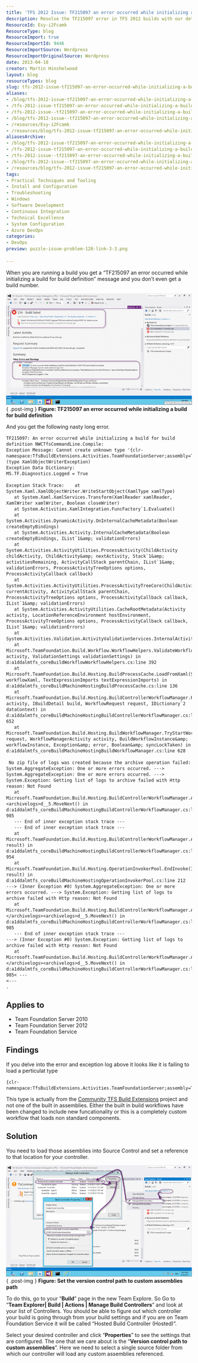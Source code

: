 ```yaml
---
title: 'TFS 2012 Issue: TF215097 an error occurred while initializing a build for build definition'
description: Resolve the TF215097 error in TFS 2012 builds with our detailed guide. Learn to load custom assemblies and streamline your build process effectively!
ResourceId: Esy-i2Fcamk
ResourceType: blog
ResourceImport: true
ResourceImportId: 9446
ResourceImportSource: Wordpress
ResourceImportOriginalSource: Wordpress
date: 2013-04-18
creator: Martin Hinshelwood
layout: blog
resourceTypes: blog
slug: tfs-2012-issue-tf215097-an-error-occurred-while-initializing-a-build-for-build-definition
aliases:
- /blog/tfs-2012-issue-tf215097-an-error-occurred-while-initializing-a-build-for-build-definition
- /tfs-2012-issue-tf215097-an-error-occurred-while-initializing-a-build-for-build-definition
- /tfs-2012-issue--tf215097-an-error-occurred-while-initializing-a-build-for-build-definition
- /blog/tfs-2012-issue--tf215097-an-error-occurred-while-initializing-a-build-for-build-definition
- /resources/Esy-i2Fcamk
- /resources/blog/tfs-2012-issue-tf215097-an-error-occurred-while-initializing-a-build-for-build-definition
aliasesArchive:
- /blog/tfs-2012-issue-tf215097-an-error-occurred-while-initializing-a-build-for-build-definition
- /tfs-2012-issue-tf215097-an-error-occurred-while-initializing-a-build-for-build-definition
- /tfs-2012-issue--tf215097-an-error-occurred-while-initializing-a-build-for-build-definition
- /blog/tfs-2012-issue--tf215097-an-error-occurred-while-initializing-a-build-for-build-definition
- /resources/blog/tfs-2012-issue-tf215097-an-error-occurred-while-initializing-a-build-for-build-definition
tags:
- Practical Techniques and Tooling
- Install and Configuration
- Troubleshooting
- Windows
- Software Development
- Continuous Integration
- Technical Excellence
- System Configuration
- Azure DevOps
categories:
- DevOps
preview: puzzle-issue-problem-128-link-3-3.png

---
```

When you are running a build you get a “TF215097 an error occurred while initializing a build for build definition” message and you don’t even get a build number.

![image](images/image15-1-1.png "image")  
{ .post-img }
**Figure: TF215097 an error occurred while initializing a build for build definition**

And you get the following nasty long error.

```
TF215097: An error occurred while initializing a build for build definition NWCTfsCommandLine.Compile:
Exception Message: Cannot create unknown type '{clr-namespace:TfsBuildExtensions.Activities.TeamFoundationServer;assembly=TfsBuildExtensions.Activities}TfsVersion'. (type XamlObjectWriterException)
Exception Data Dictionary:
MS.TF.Diagnostics.Logged = True

Exception Stack Trace:    at System.Xaml.XamlObjectWriter.WriteStartObject(XamlType xamlType)
   at System.Xaml.XamlServices.Transform(XamlReader xamlReader, XamlWriter xamlWriter, Boolean closeWriter)
   at System.Activities.XamlIntegration.FuncFactory`1.Evaluate()
   at System.Activities.DynamicActivity.OnInternalCacheMetadata(Boolean createEmptyBindings)
   at System.Activities.Activity.InternalCacheMetadata(Boolean createEmptyBindings, IList`1&amp; validationErrors)
   at System.Activities.ActivityUtilities.ProcessActivity(ChildActivity childActivity, ChildActivity&amp; nextActivity, Stack`1&amp; activitiesRemaining, ActivityCallStack parentChain, IList`1&amp; validationErrors, ProcessActivityTreeOptions options, ProcessActivityCallback callback)
   at System.Activities.ActivityUtilities.ProcessActivityTreeCore(ChildActivity currentActivity, ActivityCallStack parentChain, ProcessActivityTreeOptions options, ProcessActivityCallback callback, IList`1&amp; validationErrors)
   at System.Activities.ActivityUtilities.CacheRootMetadata(Activity activity, LocationReferenceEnvironment hostEnvironment, ProcessActivityTreeOptions options, ProcessActivityCallback callback, IList`1&amp; validationErrors)
   at System.Activities.Validation.ActivityValidationServices.InternalActivityValidationServices.InternalValidate()
   at Microsoft.TeamFoundation.Build.Workflow.WorkflowHelpers.ValidateWorkflow(Activity activity, ValidationSettings validationSettings) in d:a1ddalmtfs_coreBuildWorkflowWorkflowHelpers.cs:line 392
   at Microsoft.TeamFoundation.Build.Hosting.BuildProcessCache.LoadFromXaml(String workflowXaml, TextExpressionImports textExpressionImports) in d:a1ddalmtfs_coreBuildMachineHostingBuildProcessCache.cs:line 136
   at Microsoft.TeamFoundation.Build.Hosting.BuildControllerWorkflowManager.PrepareRequestForBuild(WorkflowManagerActivity activity, IBuildDetail build, WorkflowRequest request, IDictionary`2 dataContext) in d:a1ddalmtfs_coreBuildMachineHostingBuildControllerWorkflowManager.cs:line 652
   at Microsoft.TeamFoundation.Build.Hosting.BuildWorkflowManager.TryStartWorkflow(WorkflowRequest request, WorkflowManagerActivity activity, BuildWorkflowInstance&amp; workflowInstance, Exception&amp; error, Boolean&amp; syncLockTaken) in d:a1ddalmtfs_coreBuildMachineHostingBuildWorkflowManager.cs:line 628

 No zip file of logs was created because the archive operation failed: System.AggregateException: One or more errors occurred. ---> System.AggregateException: One or more errors occurred. ---> System.Exception: Getting list of logs to archive failed with Http reason: Not Found
   at Microsoft.TeamFoundation.Build.Hosting.BuildControllerWorkflowManager.ArchiveLogsInvoker.<archivelogs>d__5.MoveNext() in d:a1ddalmtfs_coreBuildMachineHostingBuildControllerWorkflowManager.cs:line 985
   --- End of inner exception stack trace ---
   --- End of inner exception stack trace ---
   at Microsoft.TeamFoundation.Build.Hosting.BuildControllerWorkflowManager.ArchiveLogsInvoker.End(IAsyncResult result) in d:a1ddalmtfs_coreBuildMachineHostingBuildControllerWorkflowManager.cs:line 954
   at Microsoft.TeamFoundation.Build.Hosting.OperationInvokerPool.EndInvoke(IAsyncResult result) in d:a1ddalmtfs_coreBuildMachineHostingOperationInvokerPool.cs:line 212
---> (Inner Exception #0) System.AggregateException: One or more errors occurred. ---> System.Exception: Getting list of logs to archive failed with Http reason: Not Found
   at Microsoft.TeamFoundation.Build.Hosting.BuildControllerWorkflowManager.ArchiveLogsInvoker.</archivelogs><archivelogs>d__5.MoveNext() in d:a1ddalmtfs_coreBuildMachineHostingBuildControllerWorkflowManager.cs:line 985
   --- End of inner exception stack trace ---
---> (Inner Exception #0) System.Exception: Getting list of logs to archive failed with Http reason: Not Found
   at Microsoft.TeamFoundation.Build.Hosting.BuildControllerWorkflowManager.ArchiveLogsInvoker.</archivelogs><archivelogs>d__5.MoveNext() in d:a1ddalmtfs_coreBuildMachineHostingBuildControllerWorkflowManager.cs:line 985< ---
<---
.
```

## Applies to

- Team Foundation Server 2010
- Team Foundation Server 2012
- Team Foundation Service

## Findings

If you delve into the error and exception log above it looks like it is failing to load a perticulat type

```
{clr-namespace:TfsBuildExtensions.Activities.TeamFoundationServer;assembly=TfsBuildExtensions.Activities}TfsVersion

```

This type is actually from the [Community TFS Build Extensions](https://tfsbuildextensions.codeplex.com/) project and not one of the built in assemblies. Either the built in build workflows have been changed to include new funcationality or this is a completely custom workflow that loads non standard components.

## Solution

You need to load those assemblies into Source Control and set a reference to that location for your controller.

![image](images/image16-2-2.png "image")  
{ .post-img }
**Figure: Set the version control path to custom assemblies path**

To do this, go to your “**Build**” page in the new Team Explore. So Go to “**Team Explorer| Build | Actions | Manage Build Controllers**” and look at your list of Controllers. You should be able to figure out which controller your build is going through from your build settings and if you are on Team Foundation Service it will be called “Hosted Build Controller (Hosted)”.

Select your desired controller and click “**Properties**” to see the settings that are configured. The one that we care about is the “**Version control path to custom assemblies**”. Here we need to select a single source folder from which our controller will load any custom assemblies referenced.

